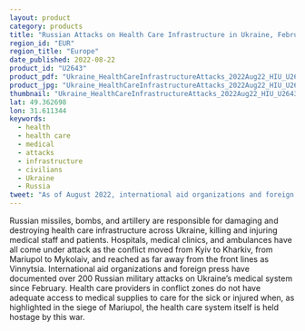 ```yaml
---
layout: product
category: products
title: "Russian Attacks on Health Care Infrastructure in Ukraine, February 24-August 1, 2022"
region_id: "EUR" 
region_title: "Europe" 
date_published: 2022-08-22
product_id: "U2643"
product_pdf: "Ukraine_HealthCareInfrastructureAttacks_2022Aug22_HIU_U2643.pdf"
product_jpg: "Ukraine_HealthCareInfrastructureAttacks_2022Aug22_HIU_U2643.jpg"
thumbnail: "Ukraine_HealthCareInfrastructureAttacks_2022Aug22_HIU_U2643_thumb.jpg"
lat: 49.362698
lon: 31.611344
keywords:
  - health
  - health care
  - medical
  - attacks
  - infrastructure
  - civilians
  - Ukraine
  - Russia
tweet: "As of August 2022, international aid organizations and foreign press have documented over 200 Russian military attacks on the Ukrainian medical system since February."
---
```

Russian missiles, bombs, and artillery are responsible for damaging and destroying health care infrastructure across Ukraine, killing and injuring medical staff and patients. Hospitals, medical clinics, and ambulances have all come under attack as the conflict moved from Kyiv to Kharkiv, from Mariupol to Mykolaiv, and reached as far away from the front lines as Vinnytsia. International aid organizations and foreign press have documented over 200 Russian military attacks on Ukraine’s medical system since February. Health care providers in conflict zones do not have adequate access to medical supplies to care for the sick or injured when, as highlighted in the siege of Mariupol, the health care system itself is held hostage by this war.
